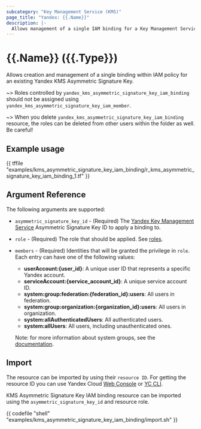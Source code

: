 ```yaml
---
subcategory: "Key Management Service (KMS)"
page_title: "Yandex: {{.Name}}"
description: |-
  Allows management of a single IAM binding for a Key Management Service.
---
```


# {{.Name}} ({{.Type}})

Allows creation and management of a single binding within IAM policy for an existing Yandex KMS Asymmetric Signature Key.

~> Roles controlled by `yandex_kms_asymmetric_signature_key_iam_binding` should not be assigned using `yandex_kms_asymmetric_signature_key_iam_member`.

~> When you delete `yandex_kms_asymmetric_signature_key_iam_binding` resource, the roles can be deleted from other users within the folder as well. Be careful!

## Example usage

{{ tffile "examples/kms_asymmetric_signature_key_iam_binding/r_kms_asymmetric_signature_key_iam_binding_1.tf" }}

## Argument Reference

The following arguments are supported:

* `asymmetric_signature_key_id` - (Required) The [Yandex Key Management Service](https://yandex.cloud/docs/kms/) Asymmetric Signature Key ID to apply a binding to.

* `role` - (Required) The role that should be applied. See [roles](https://yandex.cloud/docs/kms/security/).

* `members` - (Required) Identities that will be granted the privilege in `role`. Each entry can have one of the following values:
  * **userAccount:{user_id}**: A unique user ID that represents a specific Yandex account.
  * **serviceAccount:{service_account_id}**: A unique service account ID.
  * **system:group:federation:{federation_id}:users**: All users in federation.
  * **system:group:organization:{organization_id}:users**: All users in organization.
  * **system:allAuthenticatedUsers**: All authenticated users.
  * **system:allUsers**: All users, including unauthenticated ones.

  Note: for more information about system groups, see the [documentation](https://yandex.cloud/docs/iam/concepts/access-control/system-group).


## Import

The resource can be imported by using their `resource ID`. For getting the resource ID you can use Yandex Cloud [Web Console](https://console.yandex.cloud) or [YC CLI](https://yandex.cloud/docs/cli/quickstart).

KMS Asymmetric Signature Key IAM binding resource can be imported using the `asymmetric_signature_key_id` and resource role.

{{ codefile "shell" "examples/kms_asymmetric_signature_key_iam_binding/import.sh" }}
